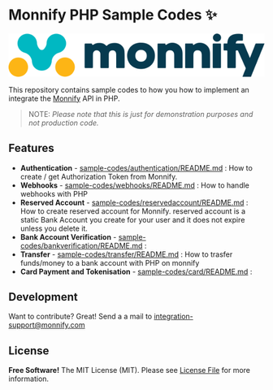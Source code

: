 # Monnify PHP Sample Codes  ✨

![Monnify Logo](/site-logo.svg)


This repository contains sample codes to how you how to implement an integrate the [Monnify](https://monnify.com/) API in PHP. 

> NOTE:
> *Please note that this is just for demonstration purposes and not production code.*
 


## Features

- **Authentication** - [sample-codes/authentication/README.md][l1] : How to create / get Authorization Token from Monnify. 
- **Webhooks** - [sample-codes/webhooks/README.md][l2] : How to handle webhooks with PHP
- **Reserved Account** - [sample-codes/reservedaccount/README.md][l3] : How to create reserved account for Monnify. reserved account is a static Bank Account you create for your user and it does not expire unless you delete it.
- **Bank Account Verification** - [sample-codes/bankverification/README.md][l4] :  
- **Transfer** - [sample-codes/transfer/README.md][l5] : How to trasfer funds/money to a bank account with PHP on monnify
- **Card Payment and Tokenisation** - [sample-codes/card/README.md][l6] : 
 
 
 
 
## Development

Want to contribute? Great! Send a a mail to integration-support@monnify.com

## License
**Free Software!**
The MIT License (MIT). Please see [License File](LICENSE.md) for more information.

[link-author]: https://jimiejosh.com
 
   [l1]: <https://github.com/jimiejosh/monnify-php-sample-codes/tree/main/sample-codes/authentication/README.md>
   [l2]: <https://github.com/jimiejosh/monnify-php-sample-codes/tree/main/sample-codes/webhooks/README.md>
   [l3]: <https://github.com/jimiejosh/monnify-php-sample-codes/tree/main/sample-codes/reservedaccount/README.md>
   [l4]: <https://github.com/jimiejosh/monnify-php-sample-codes/tree/main/sample-codes/bankverification/README.md>
   [l5]: <https://github.com/jimiejosh/monnify-php-sample-codes/tree/main/sample-codes/transfer/README.md>
   [l6]: <https://github.com/jimiejosh/monnify-php-sample-codes/tree/main/sample-codes/card/README.md>
